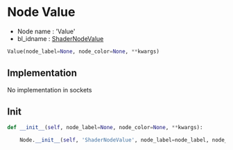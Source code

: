 # Node Value

- Node name : 'Value'
- bl_idname : [ShaderNodeValue](https://docs.blender.org/api/current/bpy.types.ShaderNodeValue.html)


``` python
Value(node_label=None, node_color=None, **kwargs)
```
## Implementation

No implementation in sockets

## Init

``` python
def __init__(self, node_label=None, node_color=None, **kwargs):

    Node.__init__(self, 'ShaderNodeValue', node_label=node_label, node_color=node_color, **kwargs)
```
